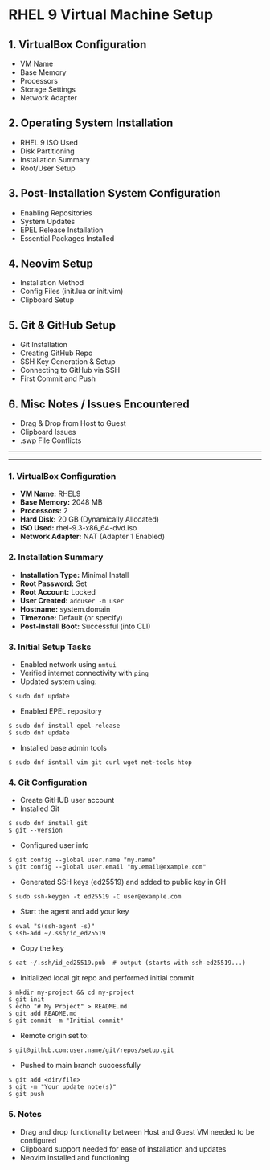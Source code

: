 # RHEL 9 Virtual Machine Setup

## 1. VirtualBox Configuration
- VM Name
- Base Memory
- Processors
- Storage Settings
- Network Adapter

## 2. Operating System Installation
- RHEL 9 ISO Used
- Disk Partitioning
- Installation Summary
- Root/User Setup

## 3. Post-Installation System Configuration
- Enabling Repositories
- System Updates
- EPEL Release Installation
- Essential Packages Installed

## 4. Neovim Setup
- Installation Method
- Config Files (init.lua or init.vim)
- Clipboard Setup

## 5. Git & GitHub Setup
- Git Installation
- Creating GitHub Repo
- SSH Key Generation & Setup
- Connecting to GitHub via SSH
- First Commit and Push

## 6. Misc Notes / Issues Encountered
- Drag & Drop from Host to Guest
- Clipboard Issues
- .swp File Conflicts


_____________________________________________________________________________________
-------------------------------------------------------------------------------------


### 1.    VirtualBox Configuration

- **VM Name:** RHEL9
- **Base Memory:** 2048 MB
- **Processors:** 2
- **Hard Disk:** 20 GB (Dynamically Allocated)
- **ISO Used:** rhel-9.3-x86_64-dvd.iso
- **Network Adapter:** NAT (Adapter 1 Enabled)


### 2.    Installation Summary

- **Installation Type:** Minimal Install
- **Root Password:** Set
- **Root Account:** Locked
- **User Created:** ```adduser -m user```
- **Hostname:** system.domain
- **Timezone:** Default (or specify)
- **Post-Install Boot:** Successful (into CLI)


### 3.    Initial Setup Tasks

- Enabled network using ```nmtui```
- Verified internet connectivity with ```ping```
- Updated system using:
```
$ sudo dnf update
```
- Enabled EPEL repository
```
$ sudo dnf install epel-release
$ sudo dnf update 
```
- Installed base admin tools
```
$ sudo dnf isntall vim git curl wget net-tools htop 
```

### 4.    Git Configuration
- Create GitHUB user account
- Installed Git
```
$ sudo dnf install git
$ git --version
```  
- Configured user info
```
$ git config --global user.name "my.name"
$ git config --global user.email "my.email@example.com"
```
- Generated SSH keys (ed25519) and added to public key in GH
```
$ sudo ssh-keygen -t ed25519 -C user@example.com
```
- Start the agent and add your key
```
$ eval "$(ssh-agent -s)"
$ ssh-add ~/.ssh/id_ed25519
```
- Copy the key
```
$ cat ~/.ssh/id_ed25519.pub  # output (starts with ssh-ed25519...)
```
- Initialized local git repo and performed initial commit
```
$ mkdir my-project && cd my-project
$ git init
$ echo "# My Project" > README.md
$ git add README.md
$ git commit -m "Initial commit"
```
- Remote origin set to:
```
$ git@github.com:user.name/git/repos/setup.git
```
- Pushed to main branch successfully
```
$ git add <dir/file>
$ git -m "Your update note(s)"
$ git push
```

### 5.    Notes
- Drag and drop functionality between Host and Guest VM needed to be configured
- Clipboard support needed for ease of installation and updates
- Neovim installed and functioning
